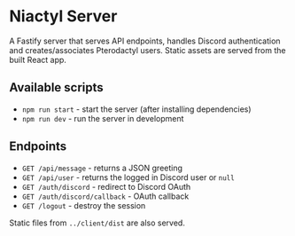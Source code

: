 # Niactyl Server

A Fastify server that serves API endpoints, handles Discord authentication and creates/associates Pterodactyl users. Static assets are served from the built React app.

## Available scripts

- `npm run start` - start the server (after installing dependencies)
- `npm run dev` - run the server in development

## Endpoints

- `GET /api/message` - returns a JSON greeting
- `GET /api/user` - returns the logged in Discord user or `null`
- `GET /auth/discord` - redirect to Discord OAuth
- `GET /auth/discord/callback` - OAuth callback
- `GET /logout` - destroy the session

Static files from `../client/dist` are also served.
